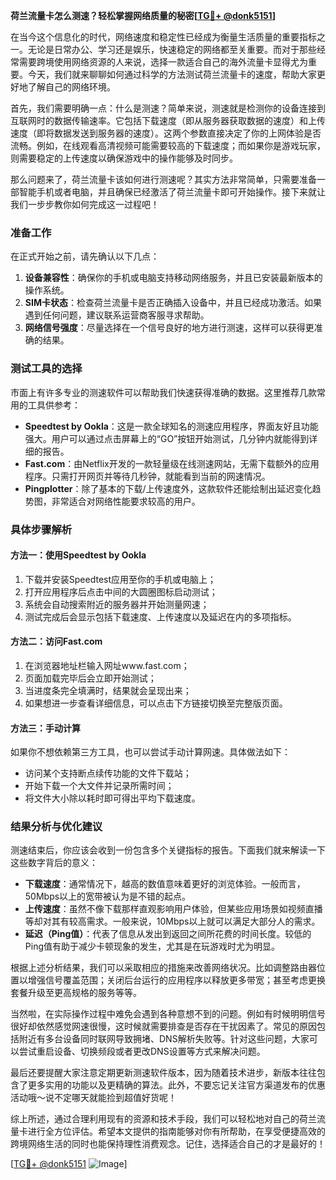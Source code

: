**荷兰流量卡怎么测速？轻松掌握网络质量的秘密[[TG💪+ @donk5151](https://t.me/s/donk5151)]**

在当今这个信息化的时代，网络速度和稳定性已经成为衡量生活质量的重要指标之一。无论是日常办公、学习还是娱乐，快速稳定的网络都至关重要。而对于那些经常需要跨境使用网络资源的人来说，选择一款适合自己的海外流量卡显得尤为重要。今天，我们就来聊聊如何通过科学的方法测试荷兰流量卡的速度，帮助大家更好地了解自己的网络环境。

首先，我们需要明确一点：什么是测速？简单来说，测速就是检测你的设备连接到互联网时的数据传输速率。它包括下载速度（即从服务器获取数据的速度）和上传速度（即将数据发送到服务器的速度）。这两个参数直接决定了你的上网体验是否流畅。例如，在线观看高清视频可能需要较高的下载速度；而如果你是游戏玩家，则需要稳定的上传速度以确保游戏中的操作能够及时同步。

那么问题来了，荷兰流量卡该如何进行测速呢？其实方法非常简单，只需要准备一部智能手机或者电脑，并且确保已经激活了荷兰流量卡即可开始操作。接下来就让我们一步步教你如何完成这一过程吧！

### 准备工作

在正式开始之前，请先确认以下几点：

1. **设备兼容性**：确保你的手机或电脑支持移动网络服务，并且已安装最新版本的操作系统。
2. **SIM卡状态**：检查荷兰流量卡是否正确插入设备中，并且已经成功激活。如果遇到任何问题，建议联系运营商客服寻求帮助。
3. **网络信号强度**：尽量选择在一个信号良好的地方进行测速，这样可以获得更准确的结果。

### 测试工具的选择

市面上有许多专业的测速软件可以帮助我们快速获得准确的数据。这里推荐几款常用的工具供参考：

- **Speedtest by Ookla**：这是一款全球知名的测速应用程序，界面友好且功能强大。用户可以通过点击屏幕上的“GO”按钮开始测试，几分钟内就能得到详细的报告。
- **Fast.com**：由Netflix开发的一款轻量级在线测速网站，无需下载额外的应用程序。只需打开网页并等待几秒钟，就能看到当前的网速情况。
- **Pingplotter**：除了基本的下载/上传速度外，这款软件还能绘制出延迟变化趋势图，非常适合对网络性能要求较高的用户。

### 具体步骤解析

#### 方法一：使用Speedtest by Ookla

1. 下载并安装Speedtest应用至你的手机或电脑上；
2. 打开应用程序后点击中间的大圆圈图标启动测试；
3. 系统会自动搜索附近的服务器并开始测量网速；
4. 测试完成后会显示包括下载速度、上传速度以及延迟在内的多项指标。

#### 方法二：访问Fast.com

1. 在浏览器地址栏输入网址www.fast.com；
2. 页面加载完毕后会立即开始测试；
3. 当进度条完全填满时，结果就会呈现出来；
4. 如果想进一步查看详细信息，可以点击下方链接切换至完整版页面。

#### 方法三：手动计算

如果你不想依赖第三方工具，也可以尝试手动计算网速。具体做法如下：
- 访问某个支持断点续传功能的文件下载站；
- 开始下载一个大文件并记录所需时间；
- 将文件大小除以耗时即可得出平均下载速度。

### 结果分析与优化建议

测速结束后，你应该会收到一份包含多个关键指标的报告。下面我们就来解读一下这些数字背后的意义：

- **下载速度**：通常情况下，越高的数值意味着更好的浏览体验。一般而言，50Mbps以上的宽带被认为是不错的起点。
- **上传速度**：虽然不像下载那样直观影响用户体验，但某些应用场景如视频直播等却对其有较高需求。一般来说，10Mbps以上就可以满足大部分人的需求。
- **延迟（Ping值）**：代表了信息从发出到返回之间所花费的时间长度。较低的Ping值有助于减少卡顿现象的发生，尤其是在玩游戏时尤为明显。

根据上述分析结果，我们可以采取相应的措施来改善网络状况。比如调整路由器位置以增强信号覆盖范围；关闭后台运行的应用程序以释放更多带宽；甚至考虑更换套餐升级至更高规格的服务等等。

当然啦，在实际操作过程中难免会遇到各种意想不到的问题。例如有时候明明信号很好却依然感觉网速很慢，这时候就需要排查是否存在干扰因素了。常见的原因包括附近有多台设备同时联网导致拥堵、DNS解析失败等。针对这些问题，大家可以尝试重启设备、切换频段或者更改DNS设置等方式来解决问题。

最后还要提醒大家注意定期更新测速软件版本，因为随着技术进步，新版本往往包含了更多实用的功能以及更精确的算法。此外，不要忘记关注官方渠道发布的优惠活动哦～说不定哪天就能捡到超值好货呢！

综上所述，通过合理利用现有的资源和技术手段，我们可以轻松地对自己的荷兰流量卡进行全方位评估。希望本文提供的指南能够对你有所帮助，在享受便捷高效的跨境网络生活的同时也能保持理性消费观念。记住，选择适合自己的才是最好的！

[[TG💪+ @donk5151](https://t.me/s/donk5151) ![Image](https://i.postimg.cc/rwNCRYN7/Snipaste-2025-04-30-17-27-05.png)]